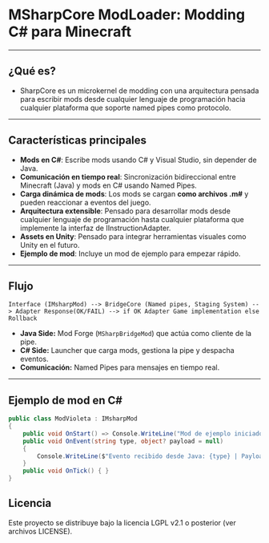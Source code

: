 # MSharpCore ModLoader: Modding C# para Minecraft
---
## ¿Qué es?

- SharpCore es un microkernel de modding con una arquitectura pensada para escribir mods desde cualquier lenguaje de programación hacia cualquier plataforma que soporte named pipes como protocolo. 
---
## Características principales

- **Mods en C#**: Escribe mods usando C# y Visual Studio, sin depender de Java.
- **Comunicación en tiempo real**: Sincronización bidireccional entre Minecraft (Java) y mods en C# usando Named Pipes.
- **Carga dinámica de mods**: Los mods se cargan **como archivos .m#** y pueden reaccionar a eventos del juego.
- **Arquitectura extensible**: Pensado para desarrollar mods desde cualquier lenguaje de programación hasta cualquier plataforma que implemente la interfaz de IInstructionAdapter.
- **Assets en Unity**: Pensado para integrar herramientas visuales como Unity en el futuro.
- **Ejemplo de mod**: Incluye un mod de ejemplo para empezar rápido.
---

## Flujo

```
Interface (IMsharpMod) --> BridgeCore (Named pipes, Staging System) --> Adapter Response(OK/FAIL) --> if OK Adapter Game implementation else Rollback
```

- **Java Side:** Mod Forge (`MSharpBridgeMod`) que actúa como cliente de la pipe.
- **C# Side:** Launcher que carga mods, gestiona la pipe y despacha eventos.
- **Comunicación:** Named Pipes para mensajes en tiempo real.

---


## Ejemplo de mod en C#

```csharp
public class ModVioleta : IMsharpMod
{
    public void OnStart() => Console.WriteLine("Mod de ejemplo iniciado.");
    public void OnEvent(string type, object? payload = null)
    {
        Console.WriteLine($"Evento recibido desde Java: {type} | Payload: {payload}");
    }
    public void OnTick() { }
}
```

## Licencia

Este proyecto se distribuye bajo la licencia LGPL v2.1 o posterior (ver archivos LICENSE).

